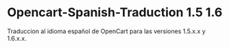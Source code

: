 Opencart-Spanish-Traduction 1.5 1.6
===================================

Traduccion al idioma español de OpenCart para las versiones 1.5.x.x y 1.6.x.x.
